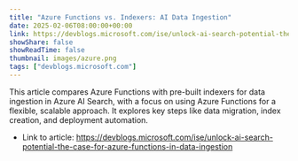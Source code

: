 ```yaml
---
title: "Azure Functions vs. Indexers: AI Data Ingestion"
date: 2025-02-06T08:00:00+00:00
link: https://devblogs.microsoft.com/ise/unlock-ai-search-potential-the-case-for-azure-functions-in-data-ingestion
showShare: false
showReadTime: false
thumbnail: images/azure.png
tags: ["devblogs.microsoft.com"]
---
```

This article compares Azure Functions with pre-built indexers for data ingestion in Azure AI Search, with a focus on using Azure Functions for a flexible, scalable approach. It explores key steps like data migration, index creation, and deployment automation.

- Link to article: https://devblogs.microsoft.com/ise/unlock-ai-search-potential-the-case-for-azure-functions-in-data-ingestion